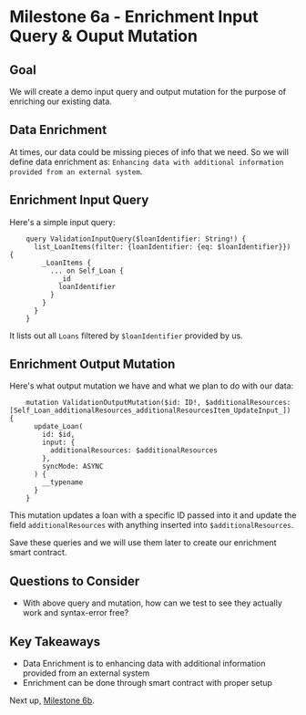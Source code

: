 # Milestone 6a - Enrichment Input Query & Ouput Mutation

## Goal
We will create a demo input query and output mutation for the purpose of enriching our existing data.

## Data Enrichment
At times, our data could be missing pieces of info that we need. So we will define data enrichment as: `Enhancing data with additional information provided from an external system`. 

## Enrichment Input Query
Here's a simple input query:
```
    query ValidationInputQuery($loanIdentifier: String!) {
      list_LoanItems(filter: {loanIdentifier: {eq: $loanIdentifier}}) {
        _LoanItems {
          ... on Self_Loan {
            _id
            loanIdentifier
          }
        }
      }
    }
```

It lists out all `Loans` filtered by `$loanIdentifier` provided by us.


## Enrichment Output Mutation
Here's what output mutation we have and what we plan to do with our data:
```
    mutation ValidationOutputMutation($id: ID!, $additionalResources: [Self_Loan_additionalResources_additionalResourcesItem_UpdateInput_]) {
      update_Loan(
        id: $id, 
        input: {
          additionalResources: $additionalResources
        },
        syncMode: ASYNC
      ) {
        __typename
      }
    }
```

This mutation updates a loan with a specific ID passed into it and update the field `additionalResources` with anything inserted into `$additionalResources`.

Save these queries and we will use them later to create our enrichment smart contract.

## Questions to Consider

* With above query and mutation, how can we test to see they actually work and syntax-error free?

## Key Takeaways

* Data Enrichment is to enhancing data with additional information provided from an external system
* Enrichment can be done through smart contract with proper setup

Next up, [Milestone 6b](README-Milestone6b.md).